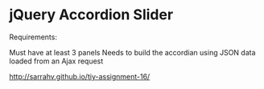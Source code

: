 # jQuery Accordion Slider

Requirements:

Must have at least 3 panels
Needs to build the accordian using JSON data loaded from an Ajax request

http://sarrahv.github.io/tiy-assignment-16/
